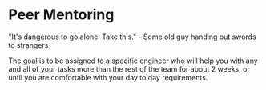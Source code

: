 # Peer Mentoring

"It's dangerous to go alone! Take this." - Some old guy handing out swords to strangers

The goal is to be assigned to a specific engineer who will help you with any and all of your tasks more than the rest of the team for about 2 weeks, or until you are comfortable with your day to day requirements.